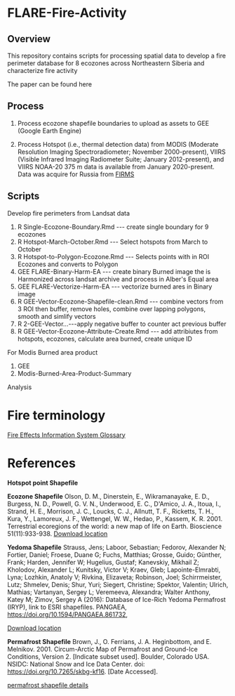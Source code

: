 # FLARE-Fire-Activity

## Overview
This repository contains scripts for processing spatial data to develop a fire perimeter database for 8 ecozones across Northeastern Siberia and characterize fire activity

The paper can be found here

## Process

1. Process ecozone shapefile boundaries to upload as assets to GEE (Google Earth Engine)

2. Process Hotspot (i.e., thermal detection data) from MODIS (Moderate Resolution Imaging Spectroradiometer; November 2000-present), VIIRS (Visible Infrared Imaging Radiometer Suite; January 2012-present), and VIIRS NOAA-20 375 m data is available from January 2020-present. Data was acquire for Russia from [FIRMS](https://firms.modaps.eosdis.nasa.gov/download/create.php)


## Scripts

Develop fire perimeters from Landsat data

1. R Single-Ecozone-Boundary.Rmd --- create single boundary for 9 ecozones
2. R Hotspot-March-October.Rmd --- Select hotspots from March to October
3. R Hotspot-to-Polygon-Ecozone.Rmd --- Selects points with in  ROI Ecozones and converts  to Polygon
4. GEE FLARE-Binary-Harm-EA ---  create binary Burned image the is Harmonized  across landsat archive and process in Alber's Equal area
5. GEE FLARE-Vectorize-Harm-EA --- vectorize burned  ares in Binary image
6. R GEE-Vector-Ecozone-Shapefile-clean.Rmd --- combine vectors  from 3 ROI then buffer, remove holes, combine over lapping polygons, smooth and simlify vectors
7. R 2-GEE-Vector...---apply negative buffer to counter act previous buffer
8. R GEE-Vector-Ecozone-Attribute-Create.Rmd --- add attribiutes from hotspots, ecozones, calculate area burned, create unique ID


For Modis Burned area product
1. GEE
2. Modis-Burned-Area-Product-Summary

Analysis

# Fire terminology

[Fire Effects Information System Glossary](https://www.fs.fed.us/database/feis/glossary2.html#1)

# References
**Hotspot point Shapefile**

**Ecozone Shapefile**
Olson, D. M., Dinerstein, E., Wikramanayake, E. D., Burgess, N. D., Powell, G. V. N., Underwood, E. C., D'Amico, J. A., Itoua, I., Strand, H. E., Morrison, J. C., Loucks, C. J., Allnutt, T. F., Ricketts, T. H., Kura, Y., Lamoreux, J. F., Wettengel, W. W., Hedao, P., Kassem, K. R. 2001. Terrestrial ecoregions of the world: a new map of life on Earth. Bioscience 51(11):933-938.
[Download location ](https://www.worldwildlife.org/publications/terrestrial-ecoregions-of-the-world)

**Yedoma Shapefile**
Strauss, Jens; Laboor, Sebastian; Fedorov, Alexander N; Fortier, Daniel; Froese, Duane G; Fuchs, Matthias; Grosse, Guido; Günther, Frank; Harden, Jennifer W; Hugelius, Gustaf; Kanevskiy, Mikhail Z; Kholodov, Alexander L; Kunitsky, Victor V; Kraev, Gleb; Lapointe-Elmrabti, Lyna; Lozhkin, Anatoly V; Rivkina, Elizaveta; Robinson, Joel; Schirrmeister, Lutz; Shmelev, Denis; Shur, Yuri; Siegert, Christine; Spektor, Valentin; Ulrich, Mathias; Vartanyan, Sergey L; Veremeeva, Alexandra; Walter Anthony, Katey M; Zimov, Sergey A (2016): Database of Ice-Rich Yedoma Permafrost (IRYP), link to ESRI shapefiles. PANGAEA, https://doi.org/10.1594/PANGAEA.861732,

[Download location](https://doi.pangaea.de/10.1594/PANGAEA.861732)

**Permafrost Shapefile**
Brown, J., O. Ferrians, J. A. Heginbottom, and E. Melnikov. 2001. Circum-Arctic Map of Permafrost and Ground-Ice Conditions, Version 2. [Indicate subset used]. Boulder, Colorado USA. NSIDC: National Snow and Ice Data Center. doi: https://doi.org/10.7265/skbg-kf16. [Date Accessed].

[permafrost shapefile details](https://nsidc.org/data/GGD318/versions/2/print)
